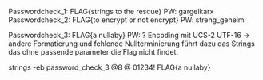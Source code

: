 Passwordcheck_1: FLAG{strings to the rescue} PW: gargelkarx
Passwordcheck_2: FLAG{to encrypt or not encrypt} PW: streng_geheim

Passwordcheck_3: FLAG{a nullaby} PW: ?
Encoding mit UCS-2 UTF-16 -> andere Formatierung und fehlende Nullterminierung führt dazu das Strings das ohne passende parameter die Flag nicht findet.

 strings -eb password_check_3
@8	@
01234!
FLAG{a nullaby}

